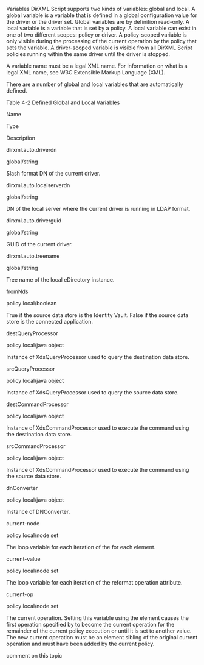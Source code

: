 Variables
DirXML Script supports two kinds of variables: global and local. A global variable is a variable that is defined in a global configuration value for the driver or the driver set. Global variables are by definition read-only. A local variable is a variable that is set by a policy. A local variable can exist in one of two different scopes: policy or driver. A policy-scoped variable is only visible during the processing of the current operation by the policy that sets the variable. A driver-scoped variable is visible from all DirXML Script policies running within the same driver until the driver is stopped.

A variable name must be a legal XML name. For information on what is a legal XML name, see W3C Extensible Markup Language (XML).

There are a number of global and local variables that are automatically defined.

Table 4-2 Defined Global and Local Variables

Name

Type

Description

dirxml.auto.driverdn

global/string

Slash format DN of the current driver.

dirxml.auto.localserverdn

global/string

DN of the local server where the current driver is running in LDAP format.

dirxml.auto.driverguid

global/string

GUID of the current driver.

dirxml.auto.treename

global/string

Tree name of the local eDirectory instance.

fromNds

policy local/boolean

True if the source data store is the Identity Vault. False if the source data store is the connected application.

destQueryProcessor

policy local/java object

Instance of XdsQueryProcessor used to query the destination data store.

srcQueryProcessor

policy local/java object

Instance of XdsQueryProcessor used to query the source data store.

destCommandProcessor

policy local/java object

Instance of XdsCommandProcessor used to execute the command using the destination data store.

srcCommandProcessor

policy local/java object

Instance of XdsCommandProcessor used to execute the command using the source data store.

dnConverter

policy local/java object

Instance of DNConverter.

current-node

policy local/node set

The loop variable for each iteration of the for each element.

current-value

policy local/node set

The loop variable for each iteration of the reformat operation attribute.

current-op

policy local/node set

The current operation. Setting this variable using the <do-set-local-variable> element causes the first operation specified by <arg-node-set> to become the current operation for the remainder of the current policy execution or until it is set to another value. The new current operation must be an element sibling of the original current operation and must have been added by the current policy.

comment on this topic